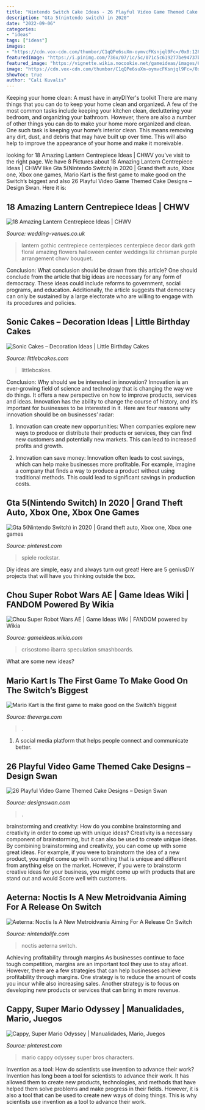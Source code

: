 ```yaml
---
title: "Nintendo Switch Cake Ideas - 26 Playful Video Game Themed Cake Designs – Design Swan"
description: "Gta 5(nintendo switch) in 2020"
date: "2022-09-06"
categories:
- "ideas"
tags: ["ideas"]
images:
- "https://cdn.vox-cdn.com/thumbor/C1qQPe6suXm-oymvcFKsnjql9Fc=/0x0:1280x720/1600x900/cdn.vox-cdn.com/uploads/chorus_image/image/54608649/NintendoSwitch_MarioKart8Deluxe_Presentation2017_scrn27_bmp_jpgcopy.0.jpg"
featuredImage: "https://i.pinimg.com/736x/07/1c/5c/071c5c619277be94737b1a00b2ee420f.jpg"
featured_image: "https://vignette.wikia.nocookie.net/gameideas/images/6/6c/Chou_Super_Robot_Wars_AE_Cover.png/revision/latest?cb=20180525020356"
image: "https://cdn.vox-cdn.com/thumbor/C1qQPe6suXm-oymvcFKsnjql9Fc=/0x0:1280x720/1600x900/cdn.vox-cdn.com/uploads/chorus_image/image/54608649/NintendoSwitch_MarioKart8Deluxe_Presentation2017_scrn27_bmp_jpgcopy.0.jpg"
ShowToc: true
author: "Cali Kuvalis"
---
```



Keeping your home clean: A must have in anyDIYer's toolkit
There are many things that you can do to keep your home clean and organized. A few of the most common tasks include keeping your kitchen clean, decluttering your bedroom, and organizing your bathroom. However, there are also a number of other things you can do to make your home more organized and clean. One such task is keeping your home’s interior clean. This means removing any dirt, dust, and debris that may have built up over time. This will also help to improve the appearance of your home and make it moreivable.

	

		
looking for 18 Amazing Lantern Centrepiece Ideas | CHWV you've visit to the right page. We have 8 Pictures about 18 Amazing Lantern Centrepiece Ideas | CHWV like Gta 5(Nintendo Switch) in 2020 | Grand theft auto, Xbox one, Xbox one games, Mario Kart is the first game to make good on the Switch’s biggest and also 26 Playful Video Game Themed Cake Designs – Design Swan. Here it is:
		
    
## 18 Amazing Lantern Centrepiece Ideas | CHWV

<img loading=lazy src="https://www.wedding-venues.co.uk/sites/default/files/Amazing-Lantern-Centrepiece-Ideas-lizchrisman.jpg" onerror="this.onerror=null;this.src='https://tse4.mm.bing.net/th?id=OIP.qMa60iaIuiz7yW0ju2AragHaLH&amp;pid=15.1';" alt="18 Amazing Lantern Centrepiece Ideas | CHWV">

_Source: wedding-venues.co.uk_

>lantern gothic centrepiece centerpieces centerpiece decor dark goth floral amazing flowers halloween center weddings liz chrisman purple arrangement chwv bouquet. 

	

Conclusion: What conclusion should be drawn from this article?
One should conclude from the article that big ideas are necessary for any form of democracy. These ideas could include reforms to government, social programs, and education. Additionally, the article suggests that democracy can only be sustained by a large electorate who are willing to engage with its procedures and policies.

    
## Sonic Cakes – Decoration Ideas | Little Birthday Cakes

<img loading=lazy src="https://www.littlebcakes.com/wp-content/uploads/2014/05/Mario-and-Sonic-Cakes.jpg" onerror="this.onerror=null;this.src='https://tse4.mm.bing.net/th?id=OIP.DMUwrii4HWtzEtbVa9nPYwHaHo&amp;pid=15.1';" alt="Sonic Cakes – Decoration Ideas | Little Birthday Cakes">

_Source: littlebcakes.com_

>littlebcakes. 

	

Conclusion: Why should we be interested in innovation?
Innovation is an ever-growing field of science and technology that is changing the way we do things. It offers a new perspective on how to improve products, services and ideas. Innovation has the ability to change the course of history, and it’s important for businesses to be interested in it. Here are four reasons why innovation should be on businesses’ radar:
1) Innovation can create new opportunities: When companies explore new ways to produce or distribute their products or services, they can find new customers and potentially new markets. This can lead to increased profits and growth.

2) Innovation can save money: Innovation often leads to cost savings, which can help make businesses more profitable. For example, imagine a company that finds a way to produce a product without using traditional methods. This could lead to significant savings in production costs.

    
## Gta 5(Nintendo Switch) In 2020 | Grand Theft Auto, Xbox One, Xbox One Games

<img loading=lazy src="https://i.pinimg.com/736x/7d/e0/b8/7de0b8dbf73b7831d707702d25bd6117.jpg" onerror="this.onerror=null;this.src='https://tse2.mm.bing.net/th?id=OIP.e6a9GiXfpGe7IY2q7el5oAHaJT&amp;pid=15.1';" alt="Gta 5(Nintendo Switch) in 2020 | Grand theft auto, Xbox one, Xbox one games">

_Source: pinterest.com_

>spiele rockstar. 

	

Diy ideas are simple, easy and always turn out great! Here are 5 geniusDIY projects that will have you thinking outside the box.

    
## Chou Super Robot Wars AE | Game Ideas Wiki | FANDOM Powered By Wikia

<img loading=lazy src="https://vignette.wikia.nocookie.net/gameideas/images/6/6c/Chou_Super_Robot_Wars_AE_Cover.png/revision/latest?cb=20180525020356" onerror="this.onerror=null;this.src='https://tse1.mm.bing.net/th?id=OIP.loEwdi73ukxvCWVeCq23dQHaL_&amp;pid=15.1';" alt="Chou Super Robot Wars AE | Game Ideas Wiki | FANDOM powered by Wikia">

_Source: gameideas.wikia.com_

>crisostomo ibarra speculation smashboards. 

	

What are some new ideas?
 

    
## Mario Kart Is The First Game To Make Good On The Switch’s Biggest

<img loading=lazy src="https://cdn.vox-cdn.com/thumbor/C1qQPe6suXm-oymvcFKsnjql9Fc=/0x0:1280x720/1600x900/cdn.vox-cdn.com/uploads/chorus_image/image/54608649/NintendoSwitch_MarioKart8Deluxe_Presentation2017_scrn27_bmp_jpgcopy.0.jpg" onerror="this.onerror=null;this.src='https://tse4.mm.bing.net/th?id=OIP.EJgkdQB45Trige2ve9fi6QHaEK&amp;pid=15.1';" alt="Mario Kart is the first game to make good on the Switch’s biggest">

_Source: theverge.com_

>. 

	

1. A social media platform that helps people connect and communicate better.

    
## 26 Playful Video Game Themed Cake Designs – Design Swan

<img loading=lazy src="https://img.designswan.com/2014/11/gameCake/12.jpg" onerror="this.onerror=null;this.src='https://tse2.mm.bing.net/th?id=OIP.XupKg9Z8sG_27Qu2r9RBKQHaFj&amp;pid=15.1';" alt="26 Playful Video Game Themed Cake Designs – Design Swan">

_Source: designswan.com_

>. 

	

brainstorming and creativity: How do you combine brainstorming and creativity in order to come up with unique ideas?
Creativity is a necessary component of brainstorming, but it can also be used to create unique ideas. By combining brainstorming and creativity, you can come up with some great ideas. For example, if you were to brainstorm the idea of a new product, you might come up with something that is unique and different from anything else on the market. However, if you were to brainstorm creative ideas for your business, you might come up with products that are stand out and would Score well with customers.

    
## Aeterna: Noctis Is A New Metroidvania Aiming For A Release On Switch

<img loading=lazy src="http://images.nintendolife.com/43e2df4534323/1280x720.jpg" onerror="this.onerror=null;this.src='https://tse4.mm.bing.net/th?id=OIP.YCDAQ4MKz-mzDe-tdclwowHaEK&amp;pid=15.1';" alt="Aeterna: Noctis Is A New Metroidvania Aiming For A Release On Switch">

_Source: nintendolife.com_

>noctis aeterna switch. 

	

Achieving profitability through margins
As businesses continue to face tough competition, margins are an important tool they use to stay afloat. However, there are a few strategies that can help businesses achieve profitability through margins. One strategy is to reduce the amount of costs you incur while also increasing sales. Another strategy is to focus on developing new products or services that can bring in more revenue.

    
## Cappy, Super Mario Odyssey | Manualidades, Mario, Juegos

<img loading=lazy src="https://i.pinimg.com/736x/07/1c/5c/071c5c619277be94737b1a00b2ee420f.jpg" onerror="this.onerror=null;this.src='https://tse2.mm.bing.net/th?id=OIP.FZoLYiPX1LDyuB6h2rCdBgHaI3&amp;pid=15.1';" alt="Cappy, Super Mario Odyssey | Manualidades, Mario, Juegos">

_Source: pinterest.com_

>mario cappy odyssey super bros characters. 

	

Invention as a tool: How do scientists use invention to advance their work?
Invention has long been a tool for scientists to advance their work. It has allowed them to create new products, technologies, and methods that have helped them solve problems and make progress in their fields. However, it is also a tool that can be used to create new ways of doing things. This is why scientists use invention as a tool to advance their work.

